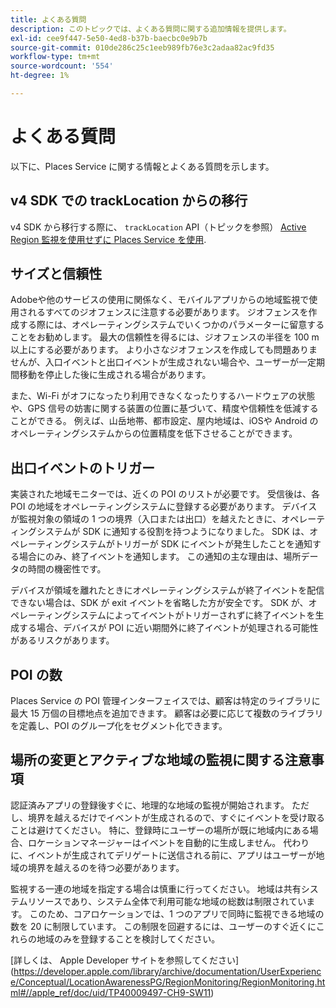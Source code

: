```yaml
---
title: よくある質問
description: このトピックでは、よくある質問に関する追加情報を提供します。
exl-id: cee9f447-5e50-4ed8-b37b-baecbc0e9b7b
source-git-commit: 010de286c25c1eeb989fb76e3c2adaa82ac9fd35
workflow-type: tm+mt
source-wordcount: '554'
ht-degree: 1%

---
```


# よくある質問

以下に、Places Service に関する情報とよくある質問を示します。

## v4 SDK での trackLocation からの移行

v4 SDK から移行する際に、 `trackLocation` API（トピックを参照） [Active Region 監視を使用せずに Places Service を使用](use-places-without-active-monitoring.md).

## サイズと信頼性

Adobeや他のサービスの使用に関係なく、モバイルアプリからの地域監視で使用されるすべてのジオフェンスに注意する必要があります。 ジオフェンスを作成する際には、オペレーティングシステムでいくつかのパラメーターに留意することをお勧めします。 最大の信頼性を得るには、ジオフェンスの半径を 100 m 以上にする必要があります。 より小さなジオフェンスを作成しても問題ありませんが、入口イベントと出口イベントが生成されない場合や、ユーザーが一定期間移動を停止した後に生成される場合があります。

また、Wi-Fi がオフになったり利用できなくなったりするハードウェアの状態や、GPS 信号の妨害に関する装置の位置に基づいて、精度や信頼性を低減することができる。 例えば、山岳地帯、都市設定、屋内地域は、iOSや Android のオペレーティングシステムからの位置精度を低下させることができます。

## 出口イベントのトリガー

実装された地域モニターでは、近くの POI のリストが必要です。 受信後は、各 POI の地域をオペレーティングシステムに登録する必要があります。 デバイスが監視対象の領域の 1 つの境界（入口または出口）を越えたときに、オペレーティングシステムが SDK に通知する役割を持つようになりました。 SDK は、オペレーティングシステムがトリガーが SDK にイベントが発生したことを通知する場合にのみ、終了イベントを通知します。 この通知の主な理由は、場所データの時間の機密性です。

デバイスが領域を離れたときにオペレーティングシステムが終了イベントを配信できない場合は、SDK が exit イベントを省略した方が安全です。 SDK が、オペレーティングシステムによってイベントがトリガーされずに終了イベントを生成する場合、デバイスが POI に近い期間外に終了イベントが処理される可能性があるリスクがあります。

## POI の数

Places Service の POI 管理インターフェイスでは、顧客は特定のライブラリに最大 15 万個の目標地点を追加できます。 顧客は必要に応じて複数のライブラリを定義し、POI のグループ化をセグメント化できます。

## 場所の変更とアクティブな地域の監視に関する注意事項

認証済みアプリの登録後すぐに、地理的な地域の監視が開始されます。 ただし、境界を越えるだけでイベントが生成されるので、すぐにイベントを受け取ることは避けてください。 特に、登録時にユーザーの場所が既に地域内にある場合、ロケーションマネージャーはイベントを自動的に生成しません。 代わりに、イベントが生成されてデリゲートに送信される前に、アプリはユーザーが地域の境界を越えるのを待つ必要があります。

監視する一連の地域を指定する場合は慎重に行ってください。 地域は共有システムリソースであり、システム全体で利用可能な地域の総数は制限されています。 このため、コアロケーションでは、1 つのアプリで同時に監視できる地域の数を 20 に制限しています。 この制限を回避するには、ユーザーのすぐ近くにこれらの地域のみを登録することを検討してください。

[詳しくは、 Apple Developer サイトを参照してください] (https://developer.apple.com/library/archive/documentation/UserExperience/Conceptual/LocationAwarenessPG/RegionMonitoring/RegionMonitoring.html#//apple_ref/doc/uid/TP40009497-CH9-SW11)
